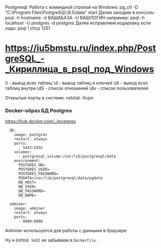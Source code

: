 Postgresql:
Работа с командной строкой на Windows:
pg_ctl -D "C:\Program Files\PostgreSQL\9.5\data" start
Далее заходим в консоль:
psql -h hostname -d ВАШАБАЗА -U ВАШЛОГИН
например: psql -h localhost -U postgres -d postgres
Далее исправляем кодировку если надо:
psql \! chcp 1251
# https://iu5bmstu.ru/index.php/PostgreSQL_-_Кириллица_в_psql_под_Windows
\l - вывод всех таблиц
\d - вывод таблиц и ключей
\dt - вывод всех таблиц внутри
\dS - список отношений
\du - список пользователей


Открытые порты в системе:
netstat -ltupn


### Docker-образ БД Postgres
https://hub.docker.com/_/postgres

```
  db:
    image: postgres
    restart: always
    ports:
      - 5432:5432
    volumes:
      - postgresql_volume:/var/lib/postgresql/data
    environment:
      POSTGRES_DB=
      POSTGRES_USER=
      POSTGRES_PASSWORD=
      PGDATA=/var/lib/postgresql/data/pgdata
      DB_HOST=
      DB_USER=
      DB_PASSWORD=
      DB_NAME=      
          
  adminer:
    image: adminer
    restart: always
    ports:
      - 8080:8080          
```

Adminer используется для работы с данными в браузере

Ну и `EXPOSE 5432` не забываем в `Dockerfile`.